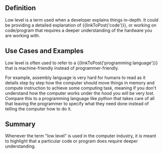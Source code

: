 ## Definition

Low level is a term used when a developer explains things in-depth. It could be providing a detailed explanation of {{linkToPost('code')}}, or working on code/program that requires a deeper understanding of the hardware you are working with. 

## Use Cases and Examples

Low level is often used to refer to a {{linkToPost('programming language')}} that is machine-friendly instead of programmer-friendly.

For example, assembly language is very hard for humans to read as it details step by step how the computer should move things in memory and compute instruction to achieve some computing task, meaning if you don't understand how the computer works under the hood you will be very lost. Compare this to a programming language like python that takes care of all that leaving the programmer to specify what they need done instead of telling the computer how to do it.

## Summary

Whenever the term "low level" is used in the computer industry, it is meant to highlight that a particular code or program does require deeper understanding.